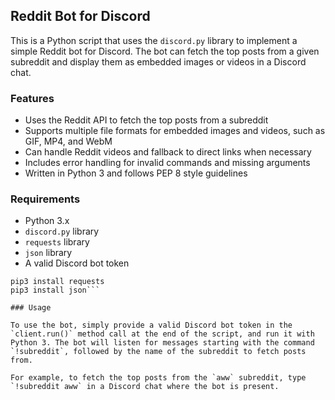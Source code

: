 ## Reddit Bot for Discord

This is a Python script that uses the `discord.py` library to implement a simple Reddit bot for Discord. The bot can fetch the top posts from a given subreddit and display them as embedded images or videos in a Discord chat.

### Features

- Uses the Reddit API to fetch the top posts from a subreddit
- Supports multiple file formats for embedded images and videos, such as GIF, MP4, and WebM
- Can handle Reddit videos and fallback to direct links when necessary
- Includes error handling for invalid commands and missing arguments
- Written in Python 3 and follows PEP 8 style guidelines

### Requirements

- Python 3.x
- `discord.py` library
- `requests` library
- `json` library
- A valid Discord bot token

```pip3 install discord.py
pip3 install requests
pip3 install json```

### Usage

To use the bot, simply provide a valid Discord bot token in the `client.run()` method call at the end of the script, and run it with Python 3. The bot will listen for messages starting with the command `!subreddit`, followed by the name of the subreddit to fetch posts from.

For example, to fetch the top posts from the `aww` subreddit, type `!subreddit aww` in a Discord chat where the bot is present.
